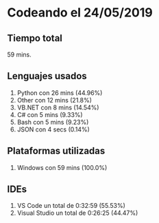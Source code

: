 # Codeando el 24/05/2019

## Tiempo total
59 mins.

## Lenguajes usados
1. Python con 26 mins (44.96%)
1. Other con 12 mins (21.8%)
1. VB.NET con 8 mins (14.54%)
1. C# con 5 mins (9.33%)
1. Bash con 5 mins (9.23%)
1. JSON con 4 secs (0.14%)

## Plataformas utilizadas
1. Windows con 59 mins (100.0%)

## IDEs
1. VS Code un total de 0:32:59 (55.53%)
1. Visual Studio un total de 0:26:25 (44.47%)
